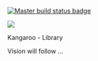 <a href="https://ci.appveyor.com/project/Aldebaran91/swf"><img src="https://ci.appveyor.com/api/projects/status/github/Aldebaran91/SWF?svg=true" alt="Master build status badge"><a/>

<a class="badge-align" href="https://www.codacy.com/app/cool-phil15/SWF?utm_source=github.com&amp;utm_medium=referral&amp;utm_content=Aldebaran91/SWF&amp;utm_campaign=Badge_Grade"><img src="https://api.codacy.com/project/badge/Grade/3189e79374144c078e7859db155fe240"/></a>

Kangaroo - Library

Vision will follow ...
